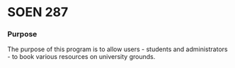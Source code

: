 <H1>SOEN 287</H1>
<H3>Purpose</H3>
<p>The purpose of this program is to allow users - students and administrators - to book various resources on university grounds.</p>

